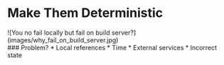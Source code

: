 # Make Them Deterministic
<div class="left" markdown="1">
  ![You no fail locally but fail on build server?](images/why_fail_on_build_server.jpg)
</div>
<div class="right" markdown="1">
### Problem?
* Local references
* Time
* External services
* Incorrect state
</div>
